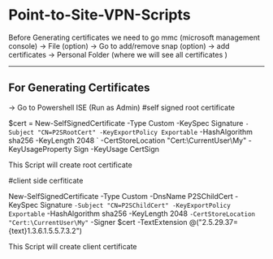 # Point-to-Site-VPN-Scripts

Before Generating certificates we need to go mmc (microsoft management console) -> File (option) -> Go to add/remove snap (option) -> add certificates -> Personal Folder (where we will see all certificates )

------------------------------
For Generating Certificates 
------------------------------
-> Go to Powershell ISE (Run as Admin)
#self signed root certificate

$cert = New-SelfSignedCertificate -Type Custom -KeySpec Signature `
-Subject "CN=P2SRootCert" -KeyExportPolicy Exportable `
-HashAlgorithm sha256 -KeyLength 2048 `
-CertStoreLocation "Cert:\CurrentUser\My" -KeyUsageProperty Sign -KeyUsage CertSign

This Script will create root certificate 

#client side cerfiticate

New-SelfSignedCertificate -Type Custom -DnsName P2SChildCert -KeySpec Signature `
-Subject "CN=P2SChildCert" -KeyExportPolicy Exportable `
-HashAlgorithm sha256 -KeyLength 2048 `
-CertStoreLocation "Cert:\CurrentUser\My" `
-Signer $cert -TextExtension @("2.5.29.37={text}1.3.6.1.5.5.7.3.2")

This Script will create client certificate
